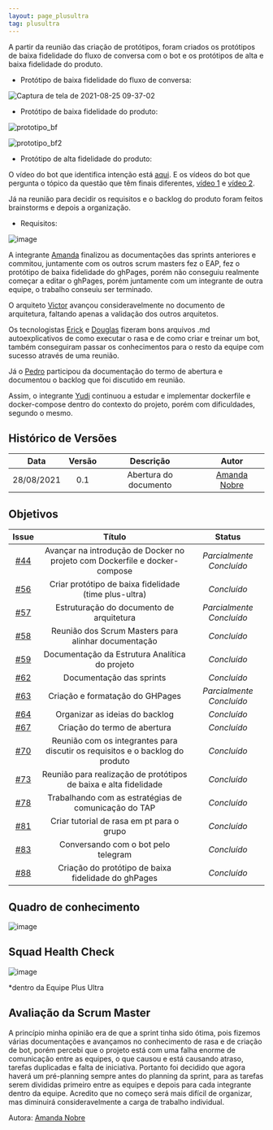 ```yaml
---
layout: page_plusultra
tag: plusultra
---
```


A partir da reunião das criação de protótipos, foram criados os protótipos de baixa fidelidade do fluxo de conversa com o bot e os protótipos de alta e baixa fidelidade do produto.

- Protótipo de baixa fidelidade do fluxo de conversa:

![Captura de tela de 2021-08-25 09-37-02](https://user-images.githubusercontent.com/78758172/130791709-7227e775-a5e3-4413-82a7-f94e5a15977b.png)

- Protótipo de baixa fidelidade do produto:

![prototipo_bf](https://user-images.githubusercontent.com/44625056/130364359-c673d65c-1dce-4580-b4ea-578bcdbecbf5.jpg)

![prototipo_bf2](https://user-images.githubusercontent.com/44625056/130364362-2c1db5e1-9e03-4a3d-af27-99f30e293558.jpg)

- Protótipo de alta fidelidade do produto:

O vídeo do bot que identifica intenção está [aqui](https://user-images.githubusercontent.com/44625056/130374961-47656346-03c4-4794-a604-dc8cefa1314c.mp4).
E os vídeos do bot que pergunta o tópico da questão que têm finais diferentes, [vídeo 1](https://user-images.githubusercontent.com/44625056/130375095-e8a964ee-ba19-43c4-9c78-bde8e22450d4.mp4) e [vídeo 2](https://user-images.githubusercontent.com/44625056/130375104-4734b18d-da9b-4d9e-b07b-ecd64901897e.mp4).

Já na reunião para decidir os requisitos e o backlog do produto foram feitos brainstorms e depois a organização.

- Requisitos:

![image](https://user-images.githubusercontent.com/44625056/130338574-cb7f6739-dcc1-4cac-8c64-2023e58ecfc0.png)

A integrante [Amanda](https://github.com/AmandaNbr) finalizou as documentações das sprints anteriores e commitou, juntamente com os outros scrum masters fez o EAP, fez o protótipo de baixa fidelidade do ghPages, porém não conseguiu realmente começar a editar o ghPages, porém juntamente com um integrante de outra equipe, o trabalho conseuiu ser terminado.

O arquiteto [Victor](https://github.com/victorear05) avançou consideravelmente no documento de arquitetura, faltando apenas a validação dos outros arquitetos.

Os tecnologistas [Erick](https://github.com/Ericklevy) e [Douglas](https://github.com/DouglasMonteles) fizeram bons arquivos .md autoexplicativos de como executar o rasa e de como criar e treinar um bot, também conseguiram passar os conhecimentos para o resto da equipe com sucesso através de uma reunião.

Já o [Pedro](https://github.com/PedroLSF) participou da documentação do termo de abertura e documentou o backlog que foi discutido em reunião.

Assim, o integrante [Yudi](https://github.com/yudi-azvd) continuou a estudar e implementar dockerfile e docker-compose dentro do contexto do projeto, porém com dificuldades, segundo o mesmo.

## Histórico de Versões

| Data       | Versão | Descrição                      | Autor             |
| :--------: | :----: | :----------:                   | :---------------: |
| 28/08/2021 |  0.1   | Abertura do documento | [Amanda Nobre](https://github.com/AmandaNbr)|

## Objetivos

| Issue   |            Título                         |        Status         | 
|:-------:|:-----------------------------------------:|:-------------------------------:|
| [#44](https://github.com/fga-eps-mds/2021-1-Bot/issues/44) | Avançar na introdução de Docker no projeto com Dockerfile e docker-compose | _Parcialmente Concluído_ |
| [#56](https://github.com/fga-eps-mds/2021-1-Bot/issues/56) | Criar protótipo de baixa fidelidade (time plus-ultra) | _Concluído_ |
| [#57](https://github.com/fga-eps-mds/2021-1-Bot/issues/57) | Estruturação do documento de arquitetura | _Parcialmente Concluído_ |
| [#58](https://github.com/fga-eps-mds/2021-1-Bot/issues/58) | Reunião dos Scrum Masters para alinhar documentação | _Concluído_ |
| [#59](https://github.com/fga-eps-mds/2021-1-Bot/issues/59) | Documentação da Estrutura Analítica do projeto | _Concluído_ |
| [#62](https://github.com/fga-eps-mds/2021-1-Bot/issues/62) | Documentação das sprints | _Concluído_ |
| [#63](https://github.com/fga-eps-mds/2021-1-Bot/issues/63) | Criação e formatação do GHPages | _Parcialmente Concluído_ |
| [#64](https://github.com/fga-eps-mds/2021-1-Bot/issues/64) | Organizar as ideias do backlog | _Concluído_ |
| [#67](https://github.com/fga-eps-mds/2021-1-Bot/issues/67) | Criação do termo de abertura | _Concluído_ |
| [#70](https://github.com/fga-eps-mds/2021-1-Bot/issues/70) | Reunião com os integrantes para discutir os requisitos e o backlog do produto | _Concluído_ |
| [#73](https://github.com/fga-eps-mds/2021-1-Bot/issues/73) | Reunião para realização de protótipos de baixa e alta fidelidade | _Concluído_ |
| [#78](https://github.com/fga-eps-mds/2021-1-Bot/issues/78) | Trabalhando com as estratégias de comunicação do TAP | _Concluído_ |
| [#81](https://github.com/fga-eps-mds/2021-1-Bot/issues/81) | Criar tutorial de rasa em pt para o grupo | _Concluído_ |
| [#83](https://github.com/fga-eps-mds/2021-1-Bot/issues/83) | Conversando com o bot pelo telegram | _Concluído_ |
| [#88](https://github.com/fga-eps-mds/2021-1-Bot/issues/88) | Criação do protótipo de baixa fidelidade do ghPages | _Concluído_ |

## Quadro de conhecimento

![image](https://user-images.githubusercontent.com/44625056/131232196-e113c1b4-5897-4ecf-94b5-74ccb023ff74.png)

## Squad Health Check

![image](https://user-images.githubusercontent.com/44625056/131232237-e411cde5-28e1-46a5-8459-bbe7c0e06671.png)

*dentro da Equipe Plus Ultra

## Avaliação da Scrum Master

A princípio minha opinião era de que a sprint tinha sido ótima, pois fizemos várias documentações e avançamos no conhecimento de rasa e de criação de bot, porém percebi que o projeto está com uma falha enorme de comunicação entre as equipes, o que causou e está causando atraso, tarefas duplicadas e falta de iniciativa. Portanto foi decidido que agora haverá um pré-planning sempre antes do planning da sprint, para as tarefas serem divididas primeiro entre as equipes e depois para cada integrante dentro da equipe. Acredito que no começo será mais difícil de organizar, mas diminuirá consideravelmente a carga de trabalho individual.

Autora: [Amanda Nobre](https://github.com/AmandaNbr)